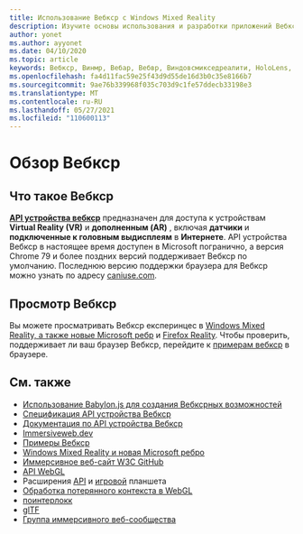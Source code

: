 ```yaml
---
title: Использование Вебкср с Windows Mixed Reality
description: Изучите основы использования и разработки приложений Вебкср, работающих на впечатляющих наушниках Windows Mixed Reality.
author: yonet
ms.author: ayyonet
ms.date: 04/10/2020
ms.topic: article
keywords: Вебкср, Винмр, Вебар, Вебвр, Виндовсмикседреалити, HoloLens, Windows Mixed Reality, веб-VR, Web XR, Web MR, Web AR, 360, 360 Video, 360 видео, 360 Photo, 360 фотографии, 360 Content, иммерсивное веб-, иммерсивевеб, IW
ms.openlocfilehash: fa4d11fac59e25f43d9d55de16d3b0c35e8166b7
ms.sourcegitcommit: 9ae76b339968f035c703d9c1fe57ddecb33198e3
ms.translationtype: MT
ms.contentlocale: ru-RU
ms.lasthandoff: 05/27/2021
ms.locfileid: "110600113"
---
```

# <a name="webxr-overview"></a>Обзор Вебкср

## <a name="what-is-webxr"></a>Что такое Вебкср

[**API устройства вебкср**](https://www.w3.org/TR/webxr/) предназначен для доступа к устройствам **Virtual Reality (VR)** и **дополненным (AR)** , включая **датчики** и **подключенные к головным выдисплеям** в **Интернете**. API устройства Вебкср в настоящее время доступен в Microsoft погранично, а версия Chrome 79 и более поздних версий поддерживает Вебкср по умолчанию. Последнюю версию поддержки браузера для Вебкср можно узнать по адресу [caniuse.com](https://caniuse.com/#search=webxr).

## <a name="viewing-webxr"></a>Просмотр Вебкср

Вы можете просматривать Вебкср експеринцес в [Windows Mixed Reality, а также новые Microsoft ребр](../../whats-new/new-microsoft-edge.md) и [Firefox Reality](https://mixedreality.mozilla.org/firefox-reality/).
Чтобы проверить, поддерживает ли ваш браузер Вебкср, перейдите к [примерам вебкср](https://immersive-web.github.io/webxr-samples/) в браузере.

## <a name="see-also"></a>См. также

* [Использование Babylon.js для создания Вебксрных возможностей](./tutorials/babylonjs-webxr-helloworld/introduction-01.md)
* [Спецификация API устройства Вебкср](https://immersive-web.github.io/webxr/)
* [Документация по API устройства Вебкср](https://developer.mozilla.org/en-US/docs/Web/API/WebXR_Device_API)
* [Immersiveweb.dev](https://immersiveweb.dev/)
* [Примеры Вебкср](https://immersive-web.github.io/webxr-samples/)
* [Windows Mixed Reality и новая Microsoft ребро](../../whats-new/new-microsoft-edge.md)
* [Иммерсивное веб-сайт W3C GitHub](https://github.com/immersive-web)
* [API WebGL](/previous-versions/windows/internet-explorer/ie-developer/dev-guides/bg182648(v=vs.85))
* Расширения [API](https://msdn.microsoft.com/library/dn743630(v=vs.85).aspx) и [игровой](https://w3c.github.io/gamepad/extensions.html) планшета
* [Обработка потерянного контекста в WebGL](https://www.khronos.org/webgl/wiki/HandlingContextLost)
* [поинтерлокк](https://www.w3.org/TR/pointerlock/)
* [glTF](https://www.khronos.org/gltf)
* [Группа иммерсивного веб-сообщества](https://www.w3.org/community/immersive-web/)